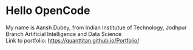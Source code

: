 # Hello OpenCode  
My name is Aansh Dubey, from Indian Institutue of Technology, Jodhpur  
Branch Artificial Intelligence and Data Science  
Link to portfolio: https://quanttitan.github.io/Portfolio/

